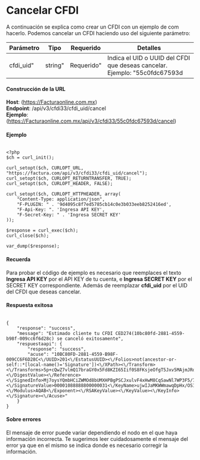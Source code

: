 # Cancelar CFDI

A continuación se explica como crear un CFDI con un ejemplo de com hacerlo.
Podemos cancelar un CFDI haciendo uso del siguiente parámetro:

<table>
    <thead>
        <tr>
            <th>Parámetro</th>
            <th>Tipo</th>
            <th>Requerido</th>
            <th>Detalles</th>
        </tr>
    <thead>
    <tbody>
        <tr>
            <td>cfdi_uid"</td>
            <td>string"</td>
            <td>Requerido"</td>
            <td>Indica el UID o UUID del CFDI que deseas cancelar.
            Ejemplo: "55c0fdc67593d</td>
        </tr>
    </tbody>
</table>


#### Construcción de la URL

**Host**: (https://Facturaonline.com.mx)  
**Endpoint**:  /api/v3/cfdi33/cfdi_uid/cancel  
**Ejemplo**:  (https://Facturaonline.com.mx/api/v3/cfdi33/55c0fdc67593d/cancel)  


#### Ejemplo

```

<?php
$ch = curl_init();

curl_setopt($ch, CURLOPT_URL, "https://factura.com/api/v3/cfdi33/cfdi_uid/cancel");
curl_setopt($ch, CURLOPT_RETURNTRANSFER, TRUE);
curl_setopt($ch, CURLOPT_HEADER, FALSE);

curl_setopt($ch, CURLOPT_HTTPHEADER, array(
    "Content-Type: application/json",
    "F-PLUGIN: " . '9d4095c8f7ed5785cb14c0e3b033eeb8252416ed',
    "F-Api-Key: ". 'Ingresa API KEY',
    "F-Secret-Key: " . 'Ingresa SECRET KEY'
));

$response = curl_exec($ch);
curl_close($ch);

var_dump($response);

```


#### Recuerda

Para probar el código de ejemplo es necesario que reemplaces el texto  **Ingresa API KEY**  por el API KEY de tu cuenta, e **Ingresa SECRET KEY**  por el SECRET KEY correspondiente.
Además de reemplazar **cfdi_uid**  por el UID del CFDI que deseas cancelar.


#### Respuesta exitosa

```

{
    "response": "success",
    "message": "Estimado cliente tu CFDI CED274(10bc80fd-2881-4559-b98f-009cc6f6d28c) se canceló exitosamente",
    "respuestaapi": {
        "response": "success",
        "acuse": "10BC80FD-2881-4559-B98F-009CC6F6D28C<\/UUID>201<\/EstatusUUID><\/Folios>not(ancestor-or-self::*[local-name()='Signature'])<\/XPath><\/Transform><\/Transforms>5p+cQwZ7vlmQ17braGY0x5Fd8KZI65Iif0S8FKsjeOfgT5Jxv5MAjmJRqxTTSaiNerizKFr3WCq9MdmS9V2lgg==<\/DigestValue><\/Reference><\/SignedInfo>Mj7oysYQmbHCiZWMOd8bUMXHPBgPSCJxulvF4xHwM8CqSawNl7WP3F5/7GrDRGndR8covbSqNY+Qg8sP2kKL9w==<\/SignatureValue>00001088888800000031<\/KeyName>ujwIJaMKWWmawqDpHx/OS10pXzEh2SQhY02y64v9Q0+I+0dGlIrjFJeGrsHqAT3JoYnh38Dxwta98t/7++dh2hOgiZEwRignWRIlOgM1MefBHEyY+hi4vHpZgPKq/hJVfHf9nOvlb5UgIHMTCEwrDp3qk9O5XtTEycnWwiqleG0c1J9sfbRxC0gYBHsNTH85OEtSXYMkiWNYNnFbIc7B0sgp2y18jUxUCNFBMMTV0tz2sxRF+V4hblaPjI75RWmvs9E4lD7MVmW3z7LIlSajuSL8eOqoerSkQhPBABIeQenEPQwRTt3ej3XpVaBsOmagIPZZI3RvOVh+5mcXDE5txQ==<\/Modulus>AQAB<\/Exponent><\/RSAKeyValue><\/KeyValue><\/KeyInfo><\/Signature><\/Acuse>"
    }
}

```


#### Sobre errores

El mensaje de error puede variar dependiendo el nodo en el que haya información incorrecta.
Te sugerimos leer cuidadosamente el mensaje del error ya que en el mismo se indica donde es necesario corregir la información.
